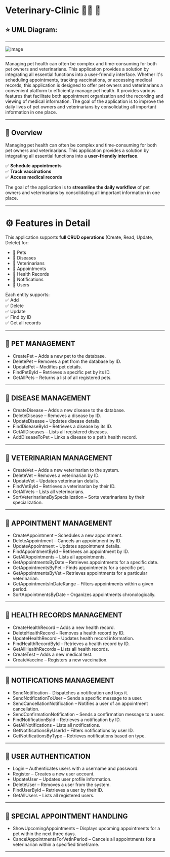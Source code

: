 # Veterinary-Clinic :woman_health_worker: :dog:
## :star: UML Diagram:
---
![image](https://github.com/user-attachments/assets/8aca734a-a69e-43d8-a8c8-8cd5c393c002)

---
Managing pet health can often be complex and time-consuming for both pet owners and veterinarians. This application provides a solution by integrating all essential functions into a user-friendly interface. Whether it's scheduling appointments, tracking vaccinations, or accessing medical records, this application is designed to offer pet owners and veterinarians a convenient platform to efficiently manage pet health. It provides various features that facilitate both appointment organization and the recording and viewing of medical information. The goal of the application is to improve the daily lives of pet owners and veterinarians by consolidating all important information in one place.

---

## 📌 Overview  
Managing pet health can often be complex and time-consuming for both pet owners and veterinarians. This application provides a solution by integrating all essential functions into a **user-friendly interface**.  

✅ **Schedule appointments**  
✅ **Track vaccinations**  
✅ **Access medical records**  

The goal of the application is to **streamline the daily workflow** of pet owners and veterinarians by consolidating all important information in one place.  

---

# ⚙️ Features in Detail  
This application supports **full CRUD operations** (Create, Read, Update, Delete) for:  

- 🐾 Pets  
- 🦠 Diseases  
- 🏥 Veterinarians  
- 📅 Appointments  
- 📂 Health Records  
- 🔔 Notifications  
- 👤 Users  

Each entity supports:  
✅ Add  
✅ Delete  
✅ Update  
✅ Find by ID  
✅ Get all records  

---

## 🐾 PET MANAGEMENT  
- CreatePet – Adds a new pet to the database.  
- DeletePet – Removes a pet from the database by ID.  
- UpdatePet – Modifies pet details.  
- FindPetById – Retrieves a specific pet by its ID.  
- GetAllPets – Returns a list of all registered pets.  

---

## 🦠 DISEASE MANAGEMENT  
- CreateDisease – Adds a new disease to the database.  
- DeleteDisease – Removes a disease by ID.  
- UpdateDisease – Updates disease details.  
- FindDiseaseById – Retrieves a disease by its ID.  
- GetAllDiseases – Lists all registered diseases.  
- AddDiseaseToPet – Links a disease to a pet’s health record.  

---

## 🏥 VETERINARIAN MANAGEMENT  
- CreateVet – Adds a new veterinarian to the system.  
- DeleteVet – Removes a veterinarian by ID.  
- UpdateVet – Updates veterinarian details.  
- FindVetById – Retrieves a veterinarian by their ID.  
- GetAllVets – Lists all veterinarians.  
- SortVeterinariansBySpecialization – Sorts veterinarians by their specialization.  

---

## 📅 APPOINTMENT MANAGEMENT  
- CreateAppointment – Schedules a new appointment.  
- DeleteAppointment – Cancels an appointment by ID.  
- UpdateAppointment – Updates appointment details.  
- FindAppointmentById – Retrieves an appointment by ID.  
- GetAllAppointments – Lists all appointments.  
- GetAppointmentsByDate – Retrieves appointments for a specific date.  
- GetAppointmentsByPet – Finds appointments for a specific pet.  
- GetAppointmentsByVet – Retrieves appointments for a particular veterinarian.  
- GetAppointmentsInDateRange – Filters appointments within a given period.  
- SortAppointmentsByDate – Organizes appointments chronologically.  

---

## 📂 HEALTH RECORDS MANAGEMENT  
- CreateHealthRecord – Adds a new health record.  
- DeleteHealthRecord – Removes a health record by ID.  
- UpdateHealthRecord – Updates health record information.  
- FindHealthRecordById – Retrieves a health record by ID.  
- GetAllHealthRecords – Lists all health records.  
- CreateTest – Adds a new medical test.  
- CreateVaccine – Registers a new vaccination.  

---

## 🔔 NOTIFICATIONS MANAGEMENT  
- SendNotification – Dispatches a notification and logs it.  
- SendNotificationToUser – Sends a specific message to a user.  
- SendCancellationNotification – Notifies a user of an appointment cancellation.  
- SendConfirmationNotification – Sends a confirmation message to a user.  
- FindNotificationById – Retrieves a notification by ID.  
- GetAllNotifications – Lists all notifications.  
- GetNotificationsByUserId – Filters notifications by user ID.  
- GetNotificationsByType – Retrieves notifications based on type.  

---

## 🔐 USER AUTHENTICATION  
- Login – Authenticates users with a username and password.  
- Register – Creates a new user account.  
- UpdateUser – Updates user profile information.  
- DeleteUser – Removes a user from the system.  
- FindUserById – Retrieves a user by their ID.  
- GetAllUsers – Lists all registered users.  

---

## 📌 SPECIAL APPOINTMENT HANDLING  
- ShowUpcomingAppointments – Displays upcoming appointments for a pet within the next three days.  
- CancelAppointmentsForVetInPeriod – Cancels all appointments for a veterinarian within a specified timeframe.  

---
